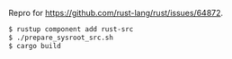 Repro for https://github.com/rust-lang/rust/issues/64872.

```bash
$ rustup component add rust-src
$ ./prepare_sysroot_src.sh
$ cargo build
```

